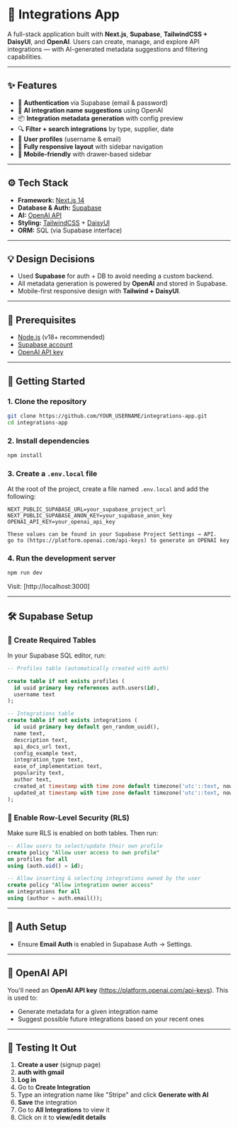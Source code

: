 # 🔌 Integrations App

A full-stack application built with **Next.js**, **Supabase**, **TailwindCSS + DaisyUI**, and **OpenAI**. Users can create, manage, and explore API integrations — with AI-generated metadata suggestions and filtering capabilities.

---

## ✨ Features

- 🔐 **Authentication** via Supabase (email & password)
- 🧠 **AI integration name suggestions** using OpenAI
- 📦 **Integration metadata generation** with config preview
- 🔍 **Filter + search integrations** by type, supplier, date
- 🧑 **User profiles** (username & email)
- 🎨 **Fully responsive layout** with sidebar navigation
- 📱 **Mobile-friendly** with drawer-based sidebar

---

## ⚙️ Tech Stack

- **Framework:** [Next.js 14](https://nextjs.org)
- **Database & Auth:** [Supabase](https://supabase.com)
- **AI:** [OpenAI API](https://platform.openai.com/)
- **Styling:** [TailwindCSS](https://tailwindcss.com) + [DaisyUI](https://daisyui.com)
- **ORM:** SQL (via Supabase interface)

---

## 💡 Design Decisions

- Used **Supabase** for auth + DB to avoid needing a custom backend.
- All metadata generation is powered by **OpenAI** and stored in Supabase.
- Mobile-first responsive design with **Tailwind + DaisyUI**.

---

## 🧠 Prerequisites

- [Node.js](https://nodejs.org/) (v18+ recommended)
- [Supabase account](https://supabase.com)
- [OpenAI API key](https://platform.openai.com/account/api-keys)

---

## 🚀 Getting Started

### 1. Clone the repository

```bash
git clone https://github.com/YOUR_USERNAME/integrations-app.git
cd integrations-app
```

### 2. Install dependencies

```bash
npm install
```

### 3. Create a `.env.local` file

At the root of the project, create a file named `.env.local` and add the following:

```env
NEXT_PUBLIC_SUPABASE_URL=your_supabase_project_url
NEXT_PUBLIC_SUPABASE_ANON_KEY=your_supabase_anon_key
OPENAI_API_KEY=your_openai_api_key

These values can be found in your Supabase Project Settings → API.
go to (https://platform.openai.com/api-keys) to generate an OPENAI key
```



### 4. Run the development server

```bash
npm run dev
```

Visit: [http://localhost:3000]

---

## 🛠 Supabase Setup

### 🔸 Create Required Tables

In your Supabase SQL editor, run:

```sql
-- Profiles table (automatically created with auth)

create table if not exists profiles (
  id uuid primary key references auth.users(id),
  username text
);

-- Integrations table
create table if not exists integrations (
  id uuid primary key default gen_random_uuid(),
  name text,
  description text,
  api_docs_url text,
  config_example text,
  integration_type text,
  ease_of_implementation text,
  popularity text,
  author text,
  created_at timestamp with time zone default timezone('utc'::text, now()),
  updated_at timestamp with time zone default timezone('utc'::text, now())
);
```

### 🔸 Enable Row-Level Security (RLS)

Make sure RLS is enabled on both tables. Then run:

```sql
-- Allow users to select/update their own profile
create policy "Allow user access to own profile"
on profiles for all
using (auth.uid() = id);

-- Allow inserting & selecting integrations owned by the user
create policy "Allow integration owner access"
on integrations for all
using (author = auth.email());
```

---

## 🔐 Auth Setup

- Ensure **Email Auth** is enabled in Supabase Auth → Settings.

---

## 🤖 OpenAI API

You'll need an **OpenAI API key** (https://platform.openai.com/api-keys). This is used to:

- Generate metadata for a given integration name
- Suggest possible future integrations based on your recent ones

---

## 🧪 Testing It Out

1. **Create a user** (signup page)
2. **auth with gmail**
3. **Log in**
4. Go to **Create Integration**
5. Type an integration name like "Stripe" and click **Generate with AI**
6. **Save** the integration
7. Go to **All Integrations** to view it
8. Click on it to **view/edit details**

